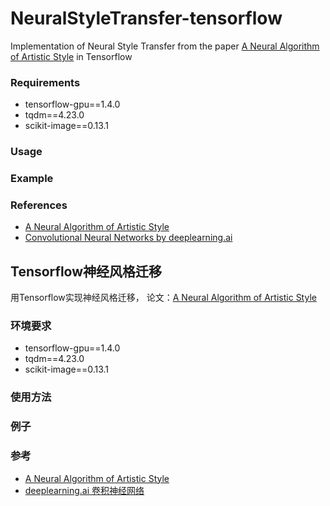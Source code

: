 # NeuralStyleTransfer-tensorflow

Implementation of Neural Style Transfer from the paper [A Neural Algorithm of Artistic Style](http://arxiv.org/abs/1508.06576) in Tensorflow

### Requirements

* tensorflow-gpu==1.4.0
* tqdm==4.23.0
* scikit-image==0.13.1

### Usage

### Example

### References

* [A Neural Algorithm of Artistic Style](http://arxiv.org/abs/1508.06576)
* [Convolutional Neural Networks by deeplearning.ai](https://www.coursera.org/learn/convolutional-neural-networks)

## Tensorflow神经风格迁移

用Tensorflow实现神经风格迁移， 论文：[A Neural Algorithm of Artistic Style](http://arxiv.org/abs/1508.06576)

### 环境要求

* tensorflow-gpu==1.4.0
* tqdm==4.23.0
* scikit-image==0.13.1

### 使用方法

### 例子 

### 参考

* [A Neural Algorithm of Artistic Style](http://arxiv.org/abs/1508.06576)
* [deeplearning.ai 卷积神经网络](https://www.coursera.org/learn/convolutional-neural-networks)
